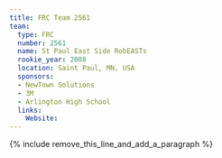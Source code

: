 ```yaml
---
title: FRC Team 2561
team:
  type: FRC
  number: 2561
  name: St Paul East Side RobEASTs
  rookie_year: 2008
  location: Saint Paul, MN, USA
  sponsors:
  - NewTown Solutions
  - 3M
  - Arlington High School
  links:
    Website:
---
```


{% include remove_this_line_and_add_a_paragraph %}